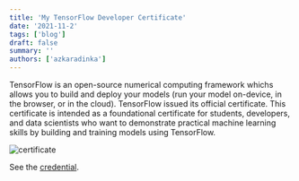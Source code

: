 ```yaml
---
title: 'My TensorFlow Developer Certificate'
date: '2021-11-2'
tags: ['blog']
draft: false
summary: ''
authors: ['azkaradinka']
---
```


TensorFlow is an open-source numerical computing framework whichs allows you to build and deploy your models (run your model on-device, in the browser, or in the cloud). TensorFlow issued its official certificate. This certificate is intended as a foundational certificate for students, developers, and data scientists who want to demonstrate practical machine learning skills by building and training models using TensorFlow.

![certificate](/static/images/post/tensorflow.jpg)

See the [credential](https://www.credential.net/d30e68da-5c26-4873-9de5-17b83888c6ff#gs.giczg9).